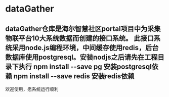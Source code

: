 # dataGather
dataGather仓库是海尔智慧社区portal项目中为采集物联平台10大系统数据而创建的接口系统。
此接口系统采用node.js编程环境，中间缓存使用redis，后台数据库使用postgresql。安装nodjs之后请先在工程目录下执行
npm install --save pg 安装postgresql依赖
npm install --save redis 安装redis依赖
------------------------------------
欢迎使用，愿系统运行顺利
